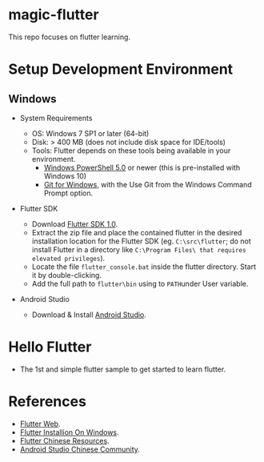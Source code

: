 # magic-flutter
This repo focuses on flutter learning.

# Setup Development Environment
  ## Windows
  * System Requirements
    * OS: Windows 7 SP1 or later (64-bit)
    * Disk: > 400 MB (does not include disk space for IDE/tools)
    * Tools: Flutter depends on these tools being available in your environment.
      * [Windows PowerShell 5.0](https://docs.microsoft.com/en-us/powershell/scripting/setup/installing-windows-powershell) or newer (this is pre-installed with Windows 10)
      * [Git for Windows](https://git-scm.com/download/win), with the Use Git from the Windows Command Prompt option.
      
  * Flutter SDK
    * Download [Flutter SDK 1.0](https://storage.googleapis.com/flutter_infra/releases/stable/windows/flutter_windows_v1.0.0-stable.zip).
    * Extract the zip file and place the contained flutter in the desired installation location for the Flutter SDK (eg. `C:\src\flutter`; do not install Flutter in a directory like `C:\Program Files\ that requires elevated privileges`). 
    * Locate the file `flutter_console.bat` inside the flutter directory. Start it by double-clicking.
    * Add the full path to `flutter\bin` using to `PATH`under User variable.
  * Android Studio
    * Download & Install [Android Studio](https://developer.android.com/studio/).
    
# Hello Flutter
* The 1st and simple flutter sample to get started to learn flutter.

# References
* [Flutter Web](https://flutter.io/).
* [Flutter Installion On Windows](https://flutter.io/docs/get-started/install/windows).
* [Flutter Chinese Resources](https://flutter-io.cn/).
* [Android Studio Chinese Community](http://www.android-studio.org/index.php).
